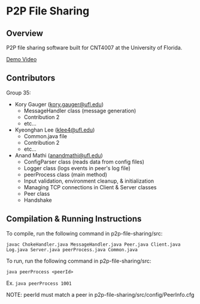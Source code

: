 # P2P File Sharing

## Overview
P2P file sharing software built for CNT4007 at the University of Florida.

[Demo Video]()

## Contributors
Group 35:
- Kory Gauger (kory.gauger@ufl.edu)
  - MessageHandler class (message generation)
  - Contribution 2
  - etc...
- Kyeonghan Lee (klee4@ufl.edu)
  - Common.java file
  - Contribution 2
  - etc...
- Anand Mathi (anandmathi@ufl.edu)
  - ConfigParser class (reads data from config files)
  - Logger class (logs events in peer's log file)
  - peerProcess class (main method)
  - Input validation, environment cleanup, & initialization
  - Managing TCP connections in Client & Server classes
  - Peer class
  - Handshake

## Compilation & Running Instructions
To compile, run the following command in p2p-file-sharing/src:

`javac ChokeHandler.java MessageHandler.java Peer.java Client.java Log.java Server.java peerProcess.java Common.java`

To run, run the following command in p2p-file-sharing/src:

`java peerProcess <peerId>`

Ex. `java peerProcess 1001`

NOTE: peerId must match a peer in p2p-file-sharing/src/config/PeerInfo.cfg

